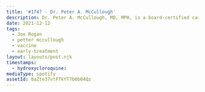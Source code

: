 ```yaml
---
title: '#1747 - Dr. Peter A. McCullough'
description: Dr. Peter A. McCullough, MD, MPH, is a board-certified cardiologist who has testified before committees of the US and Texas Senate regarding the treatment of COVID-19 and management of the ongoing pandemic.
date: 2021-12-12
tags:
  - Joe Rogan
  - petter mccullough
  - vaccine
  - early-treatment
layout: layouts/post.njk
timestamps:
  - hydroxycloroquine:
mediaType: spotify
assetId: 0aZte37vtFTkYT7b0b04Qz
---
```

